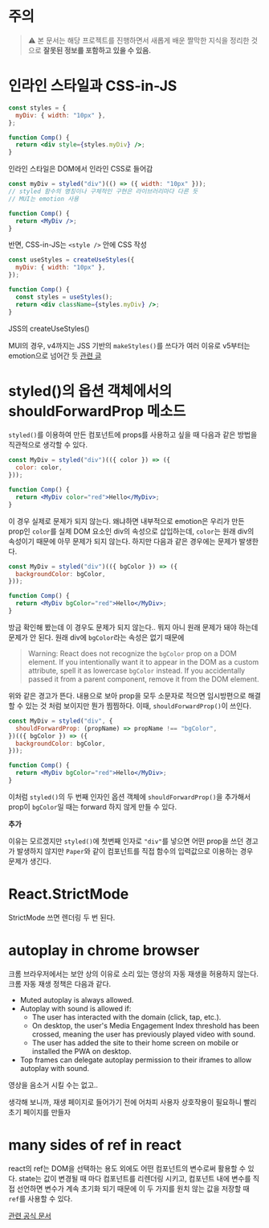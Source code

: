 # 주의

> :warning: 본 문서는 해당 프로젝트를 진행하면서 새롭게 배운 짤막한 지식을 정리한 것으로 **잘못된 정보를 포함하고 있을 수 있음.**

# 인라인 스타일과 CSS-in-JS

```jsx
const styles = {
  myDiv: { width: "10px" },
};

function Comp() {
  return <div style={styles.myDiv} />;
}
```

인라인 스타일은 DOM에서 인라인 CSS로 들어감

```jsx
const myDiv = styled("div")(() => ({ width: "10px" }));
// styled 함수의 명칭이나 구체적인 구현은 라이브러리마다 다른 듯
// MUI는 emotion 사용

function Comp() {
  return <MyDiv />;
}
```

반면, CSS-in-JS는 `<style />` 안에 CSS 작성

```jsx
const useStyles = createUseStyles({
  myDiv: { width: "10px" },
});

function Comp() {
  const styles = useStyles();
  return <div className={styles.myDiv} />;
}
```

JSS의 createUseStyles()

MUI의 경우, v4까지는 JSS 기반의 `makeStyles()`를 쓰다가 여러 이유로 v5부터는 emotion으로 넘어간 듯 [관련 글](https://hoontae24.github.io/19)

# styled()의 옵션 객체에서의 shouldForwardProp 메소드

`styled()`를 이용하여 만든 컴포넌트에 props를 사용하고 싶을 때 다음과 같은 방법을 직관적으로 생각할 수 있다.

```jsx
const MyDiv = styled("div")(({ color }) => ({
  color: color,
}));

function Comp() {
  return <MyDiv color="red">Hello</MyDiv>;
}
```

이 경우 실제로 문제가 되지 않는다. 왜냐하면 내부적으로 emotion은 우리가 만든 prop인 `color`를 실제 DOM 요소인 div의 속성으로 삽입하는데, `color`는 원래 div의 속성이기 때문에 아무 문제가 되지 않는다. 하지만 다음과 같은 경우에는 문제가 발생한다.

```jsx
const MyDiv = styled("div")(({ bgColor }) => ({
  backgroundColor: bgColor,
}));

function Comp() {
  return <MyDiv bgColor="red">Hello</MyDiv>;
}
```

방금 확인해 봤는데 이 경우도 문제가 되지 않는다.. 뭐지 아니 원래 문제가 돼야 하는데 문제가 안 된다. 원래 div에 `bgColor`라는 속성은 없기 때문에

> Warning: React does not recognize the `bgColor` prop on a DOM element. If you intentionally want it to appear in the DOM as a custom attribute, spell it as lowercase `bgColor` instead. If you accidentally passed it from a parent component, remove it from the DOM element.

위와 같은 경고가 뜬다. 내용으로 보아 prop을 모두 소문자로 적으면 임시방편으로 해결할 수 있는 것 처럼 보이지만 뭔가 찜찜하다. 이때, `shouldForwardProp()`이 쓰인다.

```jsx
const MyDiv = styled("div", {
  shouldForwardProp: (propName) => propName !== "bgColor",
})(({ bgColor }) => ({
  backgroundColor: bgColor,
}));

function Comp() {
  return <MyDiv bgColor="red">Hello</MyDiv>;
}
```

이처럼 `styled()`의 두 번째 인자인 옵션 객체에 `shouldForwardProp()`을 추가해서 prop이 `bgColor`일 때는 forward 하지 않게 만들 수 있다.

**추가**

이유는 모르겠지만 `styled()`에 첫번째 인자로 `"div"`를 넣으면 어떤 prop을 쓰던 경고가 발생하지 않지만 `Paper`와 같이 컴포넌트를 직접 함수의 입력값으로 이용하는 경우 문제가 생긴다.

# React.StrictMode

StrictMode 쓰면 렌더링 두 번 된다.

# autoplay in chrome browser

크롬 브라우저에서는 보안 상의 이유로 소리 있는 영상의 자동 재생을 허용하지 않는다. 크롬 자동 재생 정책은 다음과 같다.

- Muted autoplay is always allowed.
- Autoplay with sound is allowed if:
  - The user has interacted with the domain (click, tap, etc.).
  - On desktop, the user's Media Engagement Index threshold has been crossed, meaning the user has previously played video with sound.
  - The user has added the site to their home screen on mobile or installed the PWA on desktop.
- Top frames can delegate autoplay permission to their iframes to allow autoplay with sound.

영상을 음소거 시킬 수는 없고..

생각해 보니까, 재생 페이지로 들어가기 전에 어차피 사용자 상호작용이 필요하니 빨리 초기 페이지를 만들자

# many sides of ref in react

react의 ref는 DOM을 선택하는 용도 외에도 어떤 컴포넌트의 변수로써 활용할 수 있다. state는 값이 변경될 때 마다 컴포넌트를 리렌더링 시키고, 컴포넌트 내에 변수를 직접 선언하면 변수가 계속 초기화 되기 때문에 이 두 가지를 원치 않는 값을 저장할 때 `ref`를 사용할 수 있다.

[관련 공식 문서](https://reactjs.org/docs/hooks-faq.html#is-there-something-like-instance-variables)

